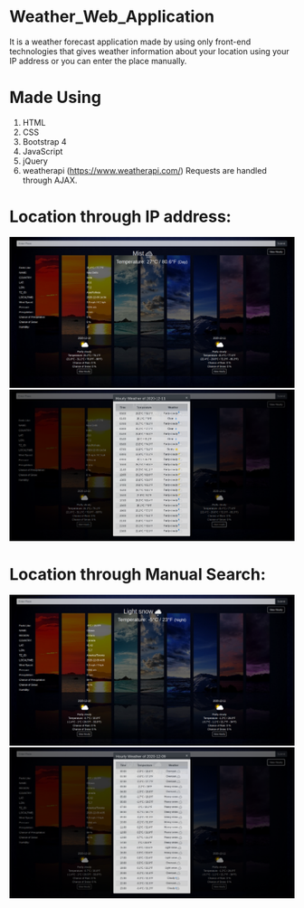 # Weather_Web_Application
It is a weather forecast application made by using only front-end technologies that gives weather information about your location using your IP address or you can enter the place manually.

# Made Using
1. HTML
2. CSS
3. Bootstrap 4
4. JavaScript
5. jQuery
6. weatherapi (https://www.weatherapi.com/)
Requests are handled through AJAX.

# Location through IP address:
![](/screenshots/3.png)
![](/screenshots/4.png)

# Location through Manual Search:
![](/screenshots/1.png)
![](/screenshots/2.png)
